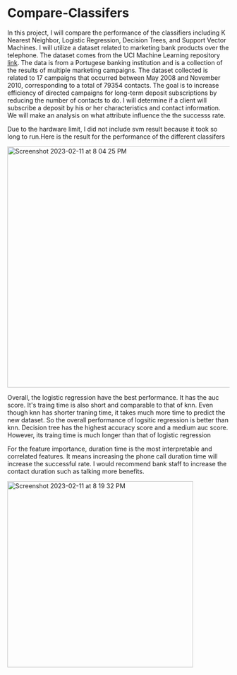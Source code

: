 # Compare-Classifers
In this project, I will compare the performance of the classifiers including K Nearest Neighbor, Logistic Regression, Decision Trees, and Support Vector Machines.  I will utilize a dataset related to marketing bank products over the telephone. The dataset comes from the UCI Machine Learning repository [link](https://archive.ics.uci.edu/ml/datasets/bank+marketing).  The data is from a Portugese banking institution and is a collection of the results of multiple marketing campaigns. The dataset collected is related to 17 campaigns that occurred between May 2008 and November 2010, corresponding to a total of 79354 contacts. The goal is to increase efficiency of directed campaigns for long-term deposit subscriptions by reducing the number of contacts to do. I will determine if a client will subscribe a deposit by his or her characteristics and contact information. We will make an analysis on what attribute influence the the successs rate.

Due to the hardware limit, I did not include svm result because it took so long to run.Here is the result for the performance of the different classifers



<img width="545" alt="Screenshot 2023-02-11 at 8 04 25 PM" src="https://user-images.githubusercontent.com/103546558/218292439-883ce684-417d-4082-bac7-5393ff88307a.png">

Overall, the logistic regression have the best performance. It has the auc score. It's traing time is also short and comparable to that of knn. Even though knn has shorter traning time, it takes much more time to predict the new dataset. So the overall performance of logsitic regression is better than knn. Decision tree has the highest accuracy score and a medium auc score. However, its traing time is much longer than that of logistic regression

For the feature importance, duration time is the most interpretable and correlated features. It means increasing the phone call duration time will increase the successful rate. I would recommend bank staff to increase the contact duration such as talking more benefits. 



<img width="421" alt="Screenshot 2023-02-11 at 8 19 32 PM" src="https://user-images.githubusercontent.com/103546558/218292884-234f916a-cd90-4c0f-be0d-b894cdb9f09c.png">
